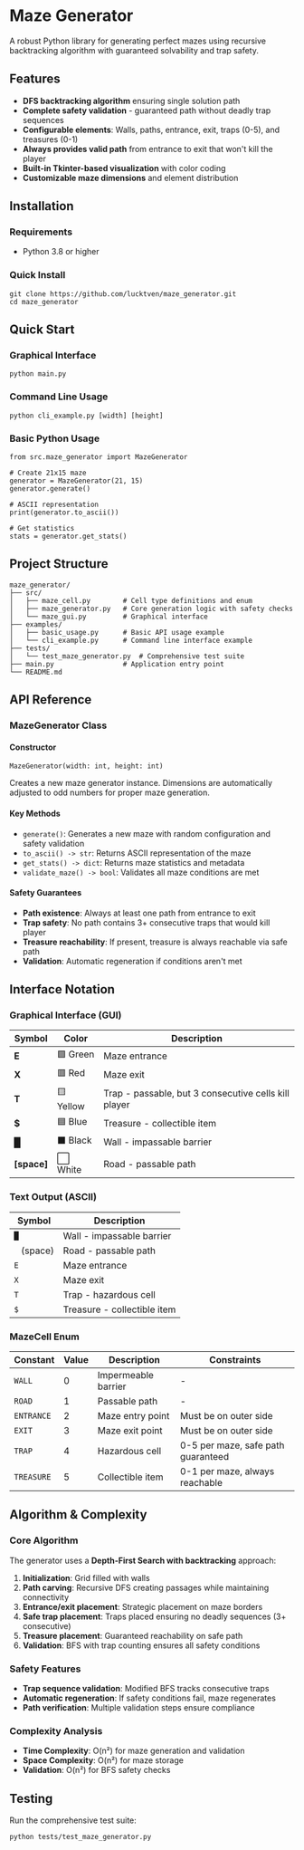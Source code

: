 # Maze Generator

A robust Python library for generating perfect mazes using recursive backtracking algorithm with guaranteed solvability and trap safety.

## Features

- **DFS backtracking algorithm** ensuring single solution path
- **Complete safety validation** - guaranteed path without deadly trap sequences
- **Configurable elements**: Walls, paths, entrance, exit, traps (0-5), and treasures (0-1)
- **Always provides valid path** from entrance to exit that won't kill the player
- **Built-in Tkinter-based visualization** with color coding
- **Customizable maze dimensions** and element distribution

## Installation

### Requirements
- Python 3.8 or higher

### Quick Install
```
git clone https://github.com/lucktven/maze_generator.git
cd maze_generator
```

## Quick Start

### Graphical Interface
```
python main.py
```

### Command Line Usage
```
python cli_example.py [width] [height]
```

### Basic Python Usage
```
from src.maze_generator import MazeGenerator

# Create 21x15 maze
generator = MazeGenerator(21, 15)
generator.generate()

# ASCII representation
print(generator.to_ascii())

# Get statistics
stats = generator.get_stats()
```

## Project Structure

```
maze_generator/
├── src/
│   ├── maze_cell.py        # Cell type definitions and enum
│   ├── maze_generator.py   # Core generation logic with safety checks
│   └── maze_gui.py         # Graphical interface
├── examples/
│   ├── basic_usage.py      # Basic API usage example
│   └── cli_example.py      # Command line interface example
├── tests/
│   └── test_maze_generator.py  # Comprehensive test suite
├── main.py                 # Application entry point
└── README.md
```

## API Reference

### MazeGenerator Class

#### Constructor
```
MazeGenerator(width: int, height: int)
```
Creates a new maze generator instance. Dimensions are automatically adjusted to odd numbers for proper maze generation.

#### Key Methods

- `generate()`: Generates a new maze with random configuration and safety validation
- `to_ascii() -> str`: Returns ASCII representation of the maze
- `get_stats() -> dict`: Returns maze statistics and metadata
- `validate_maze() -> bool`: Validates all maze conditions are met

#### Safety Guarantees

- **Path existence**: Always at least one path from entrance to exit
- **Trap safety**: No path contains 3+ consecutive traps that would kill player
- **Treasure reachability**: If present, treasure is always reachable via safe path
- **Validation**: Automatic regeneration if conditions aren't met

## Interface Notation

### Graphical Interface (GUI)

| Symbol      | Color     | Description                                       |
|-------------|-----------|---------------------------------------------------|
| **E**       | 🟩 Green  | Maze entrance                                     |
| **X**       | 🟥 Red    | Maze exit                                         |
| **T**       | 🟨 Yellow | Trap - passable, but 3 consecutive cells kill player |
| **$**       | 🟦 Blue   | Treasure - collectible item                       |
| **█**       | ⬛ Black   | Wall - impassable barrier                         |
| **[space]** | ⬜ White   | Road - passable path                              |

### Text Output (ASCII)

| Symbol      | Description                 |
|-------------|-----------------------------|
| `█`         | Wall - impassable barrier   |
| ` ` (space) | Road - passable path        |
| `E`         | Maze entrance               |
| `X`         | Maze exit                   |
| `T`         | Trap - hazardous cell       |
| `$`         | Treasure - collectible item |

### MazeCell Enum
| Constant   | Value | Description                     | Constraints           |
|------------|-------|---------------------------------|----------------------|
| `WALL`     | 0     | Impermeable barrier             | -                    |
| `ROAD`     | 1     | Passable path                   | -                    |
| `ENTRANCE` | 2     | Maze entry point                | Must be on outer side|
| `EXIT`     | 3     | Maze exit point                 | Must be on outer side|
| `TRAP`     | 4     | Hazardous cell                  | 0-5 per maze, safe path guaranteed |
| `TREASURE` | 5     | Collectible item                | 0-1 per maze, always reachable |

## Algorithm & Complexity

### Core Algorithm
The generator uses a **Depth-First Search with backtracking** approach:

1. **Initialization**: Grid filled with walls
2. **Path carving**: Recursive DFS creating passages while maintaining connectivity
3. **Entrance/exit placement**: Strategic placement on maze borders
4. **Safe trap placement**: Traps placed ensuring no deadly sequences (3+ consecutive)
5. **Treasure placement**: Guaranteed reachability on safe path
6. **Validation**: BFS with trap counting ensures all safety conditions

### Safety Features
- **Trap sequence validation**: Modified BFS tracks consecutive traps
- **Automatic regeneration**: If safety conditions fail, maze regenerates
- **Path verification**: Multiple validation steps ensure compliance

### Complexity Analysis
- **Time Complexity**: O(n²) for maze generation and validation
- **Space Complexity**: O(n²) for maze storage
- **Validation**: O(n²) for BFS safety checks

## Testing

Run the comprehensive test suite:
```
python tests/test_maze_generator.py
```


